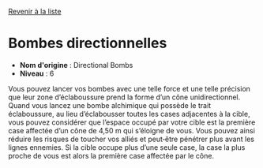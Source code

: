 [Revenir à la liste](list.md)

# Bombes directionnelles

 * **Nom d'origine** : Directional Bombs
 * **Niveau** : 6


<p>Vous pouvez lancer vos bombes avec une telle force et une telle précision que leur zone d’éclaboussure prend la forme d’un cône unidirectionnel. Quand vous lancez une bombe alchimique qui possède le trait éclaboussure, au lieu d’éclabousser toutes les cases adjacentes à la cible, vous pouvez considérer que l’espace occupé par votre cible est la première case affectée d’un cône de 4,50 m qui s’éloigne de vous. Vous pouvez ainsi réduire les risques de toucher vos alliés et peut‑être pénétrer plus avant les lignes ennemies. Si la cible occupe plus d’une seule case, la case la plus proche de vous est alors la première case affectée par le cône.</p>